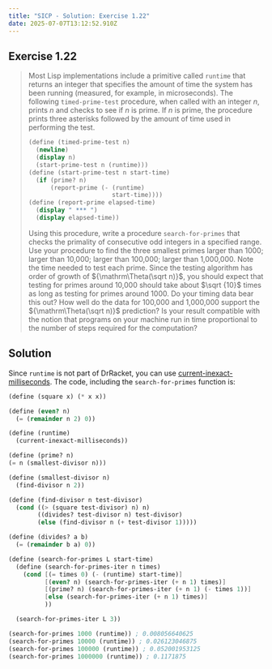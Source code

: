 ```yaml
---
title: "SICP - Solution: Exercise 1.22"
date: 2025-07-07T13:12:52.910Z
---
```


## Exercise 1.22

> Most Lisp implementations include a primitive called `runtime` that returns an integer that specifies the amount of time the system has been running (measured, for example, in microseconds). The following `timed-prime-test` procedure, when called with an integer $n$, prints $n$ and checks to see if $n$ is prime. If $n$ is prime, the procedure prints three asterisks followed by the amount of time used in performing the test.
> 
> ```scheme
> (define (timed-prime-test n)
>   (newline)
>   (display n)
>   (start-prime-test n (runtime)))
> (define (start-prime-test n start-time)
>   (if (prime? n)
>       (report-prime (- (runtime)
>                        start-time))))
> (define (report-prime elapsed-time)
>   (display " *** ")
>   (display elapsed-time))
> ```
> 
> Using this procedure, write a procedure `search-for-primes` that checks the primality of consecutive odd integers in a specified range. Use your procedure to find the three smallest primes larger than 1000; larger than 10,000; larger than 100,000; larger than 1,000,000. Note the time needed to test each prime. Since the testing algorithm has order of growth of ${\mathrm\Theta(\sqrt n)}$, you should expect that testing for primes around 10,000 should take about $\sqrt {10}$ times as long as testing for primes around 1000. Do your timing data bear this out? How well do the data for 100,000 and 1,000,000 support the ${\mathrm\Theta(\sqrt n)}$ prediction? Is your result compatible with the notion that programs on your machine run in time proportional to the number of steps required for the computation?

## Solution

Since `runtime` is not part of DrRacket, you can use [current-inexact-milliseconds](https://docs.racket-lang.org/reference/time.html#%28def._%28%28quote._~23~25kernel%29._current-inexact-milliseconds%29%29). The code, including the `search-for-primes` function is:

```scheme
(define (square x) (* x x))

(define (even? n)
  (= (remainder n 2) 0))

(define (runtime)
  (current-inexact-milliseconds))

(define (prime? n)
(= n (smallest-divisor n)))

(define (smallest-divisor n)
  (find-divisor n 2))

(define (find-divisor n test-divisor)
  (cond ((> (square test-divisor) n) n)
        ((divides? test-divisor n) test-divisor)
        (else (find-divisor n (+ test-divisor 1)))))

(define (divides? a b)
  (= (remainder b a) 0))

(define (search-for-primes L start-time)
  (define (search-for-primes-iter n times)
    (cond [(= times 0) (- (runtime) start-time)]
          [(even? n) (search-for-primes-iter (+ n 1) times)]
          [(prime? n) (search-for-primes-iter (+ n 1) (- times 1))]
          [else (search-for-primes-iter (+ n 1) times)]
          ))

  (search-for-primes-iter L 3))

(search-for-primes 1000 (runtime)) ; 0.008056640625
(search-for-primes 10000 (runtime)) ; 0.026123046875
(search-for-primes 100000 (runtime)) ; 0.052001953125
(search-for-primes 1000000 (runtime)) ; 0.1171875
```
